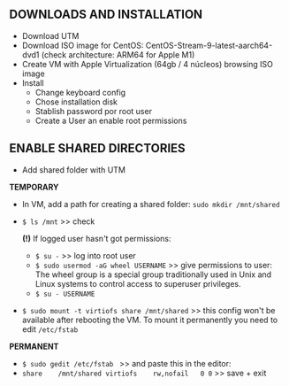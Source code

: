 ## DOWNLOADS AND INSTALLATION

- Download UTM
- Download ISO image for CentOS: CentOS-Stream-9-latest-aarch64-dvd1 (check architecture: ARM64 for Apple M1)
- Create VM with Apple Virtualization (64gb / 4 núcleos) browsing ISO image
- Install
  - Change keyboard config
  - Chose installation disk
  - Stablish password por root user
  - Create a User an enable root permissions

## ENABLE SHARED DIRECTORIES

- Add shared folder with UTM

**TEMPORARY**

- In VM, add a path for creating a shared folder: `sudo mkdir /mnt/shared`
- `$ ls /mnt` >> check

  **(!)** If logged user hasn't got permissions:

  - `$ su -` >> log into root user
  - `$ sudo usermod -aG wheel USERNAME` >> give permissions to user: The wheel group is a special group traditionally used in Unix and Linux systems to control access to superuser privileges.
  - `$ su - USERNAME`

- `$ sudo mount -t virtiofs share /mnt/shared` >> this config won't be available after rebooting the VM. To mount it permanently you need to edit `/etc/fstab`

**PERMANENT**

- `$ sudo gedit /etc/fstab ` >> and paste this in the editor:
- `share	/mnt/shared	virtiofs	rw,nofail	0 0` >> save + exit
